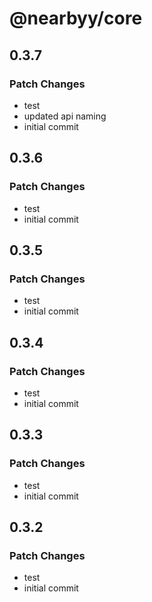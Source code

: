 # @nearbyy/core

## 0.3.7

### Patch Changes

- test
- updated api naming
- initial commit

## 0.3.6

### Patch Changes

- test
- initial commit

## 0.3.5

### Patch Changes

- test
- initial commit

## 0.3.4

### Patch Changes

- test
- initial commit

## 0.3.3

### Patch Changes

- test
- initial commit

## 0.3.2

### Patch Changes

- test
- initial commit
